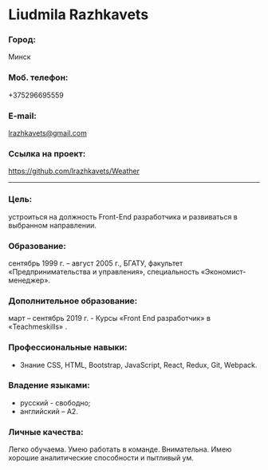 # Liudmila Razhkavets

### Город: 
Минск
### Моб. телефон: 
+375296695559
### E-mail: 
lrazhkavets@gmail.com
### Ссылка на проект: 
<https://github.com/lrazhkavets/Weather>

---


### Цель: 
  устроиться на должность Front-End разработчика и развиваться в выбранном направлении.  
  
### Образование: 
сентябрь 1999 г. – август 2005 г., БГАТУ, факультет «Предпринимательства и управления», специальность «Экономист-менеджер».

### Дополнительное образование:
март – сентябрь 2019 г. - Курсы «Front End разработчик» в «Teachmeskills» .

### Профессиональные навыки:
- Знание CSS, HTML, Bootstrap, JavaScript, React, Redux, Git, Webpack.

### Владение языками:
- русский - свободно; 
- английский – А2. 

### Личные качества:
Легко обучаема. Умею работать в команде. Внимательна. Имею хорошие аналитические способности и пытливый ум.

